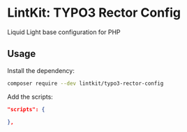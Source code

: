 # LintKit: TYPO3 Rector Config

Liquid Light base configuration for PHP

## Usage

Install the dependency:

```bash
composer require --dev lintkit/typo3-rector-config
```

Add the scripts:

```json
"scripts": {

},
```
